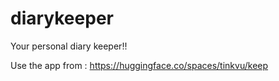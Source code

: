 # diarykeeper

Your personal diary keeper!!

Use the app from : https://huggingface.co/spaces/tinkvu/keep

